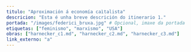 ```yaml
---
titulo: "Aproximación á economía caìtalista"
descricion: "Esta é unha breve descrición do itinerario 1."
portada: "/images/federici_bruxa.jpg" # Opcional, imaxe da portada
etiquetas: ["feminismo", "marxismo", "USA"]
obras: ["harnecker_c1.md", "harnecker_c2.md", "harnecker_c3.md"]
link_externo: "a"
---
```

